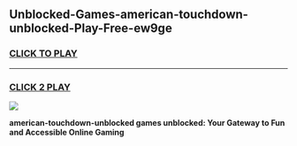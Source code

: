 
## Unblocked-Games-american-touchdown-unblocked-Play-Free-ew9ge
<h3>
<a href="https://premium76.site?title=american-touchdown-unblocked&ref=23A">CLICK TO PLAY</a></h3>
<hr>

<h3>
<a href="https://premium76.site?title=american-touchdown-unblocked&ref=23A">CLICK 2 PLAY</a>
  
</h3>

<a href="https://premium76.site?title=american-touchdown-unblocked&ref=23A"><img src="https://clearcache.store/games.png"></a>


**american-touchdown-unblocked games unblocked: Your Gateway to Fun and Accessible Online Gaming**
